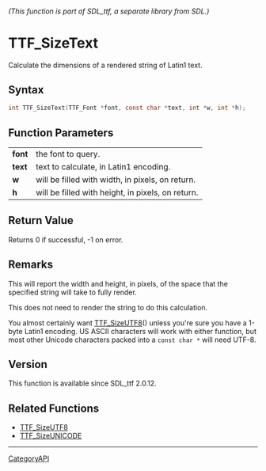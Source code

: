 ###### (This function is part of SDL_ttf, a separate library from SDL.)
# TTF_SizeText

Calculate the dimensions of a rendered string of Latin1 text.

## Syntax

```c
int TTF_SizeText(TTF_Font *font, const char *text, int *w, int *h);

```

## Function Parameters

|              |                                                   |
| ------------ | ------------------------------------------------- |
| **font**     | the font to query.                                |
| **text**     | text to calculate, in Latin1 encoding.            |
| **w**        | will be filled with width, in pixels, on return.  |
| **h**        | will be filled with height, in pixels, on return. |

## Return Value

Returns 0 if successful, -1 on error.

## Remarks

This will report the width and height, in pixels, of the space that the
specified string will take to fully render.

This does not need to render the string to do this calculation.

You almost certainly want [TTF_SizeUTF8](TTF_SizeUTF8)() unless you're sure
you have a 1-byte Latin1 encoding. US ASCII characters will work with
either function, but most other Unicode characters packed into a `const
char *` will need UTF-8.

## Version

This function is available since SDL_ttf 2.0.12.

## Related Functions

* [TTF_SizeUTF8](TTF_SizeUTF8)
* [TTF_SizeUNICODE](TTF_SizeUNICODE)

----
[CategoryAPI](CategoryAPI)

